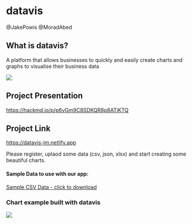 # datavis

@JakePowis @MoradAbed


## What is datavis?

A platform that allows businesses to quickly and easily create charts and graphs to visualise their business data



![](https://i.imgur.com/TlGa7lL.png)



## Project Presentation

https://hackmd.io/p/p6vGm9C8SDKQR8p8ATiKTQ

## Project Link

https://datavis-jm.netlify.app

Please register, uplaod some data (csv, json, xlsx) and start creating some beautiful charts.

#### Sample Data to use with our app:

[Sample CSV Data - click to download](https://filesend.standardnotes.org/send/elKql9yZW8jSA3DQxfZo#YjI0YzNhNjE0MzVkMGE1ZDQ1MGY1)

### Chart example built with datavis


![](https://i.imgur.com/WlQLz9V.jpg)




